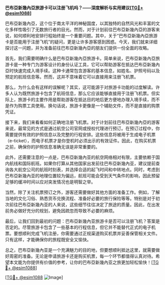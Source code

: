 **巴布亞新幾內亞旅游卡可以注册飞机吗？——深度解析与实用建议[[TG💪+ @esim1088](https://t.me/s/esim1088)]**

巴布亞新幾內亞，这个位于南太平洋的神秘国度，以其独特的自然风光和丰富的文化多样性吸引了无数旅行者的目光。然而，对于计划前往巴布亞新幾內亞的游客来说，如何顺利地安排行程始终是一个重要问题。其中，关于“巴布亞新幾內亞旅游卡是否能用于注册飞机”的疑问，更是让许多游客感到困惑。今天，我们就来详细探讨这一问题，并为准备前往巴布亞新幾內亞的朋友们提供一份全面的攻略。

首先，我们需要明确什么是巴布亞新幾內亞旅游卡。简单来说，巴布亞新幾內亞旅游卡是一种专门为游客设计的身份认证工具，它可以帮助游客在抵达巴布亞新幾內亞时快速完成入境手续。这种卡通常包含游客的基本信息，如姓名、护照号码以及预定的航班信息等。然而，这并不意味着它可以直接用来注册飞机票。

那么，为什么会有这样的误解呢？其实，这可能源于对旅游卡功能的过度解读。许多人认为既然旅游卡包含了航班信息，那么它应该能够直接用于注册飞机票。但实际上，旅游卡的主要作用是帮助游客在抵达目的地后更方便地办理入境手续，而不是作为购票工具使用。换句话说，旅游卡更像是一个辅助文件，而不是直接的购票凭证。

接下来，我们来看看如何正确地注册飞机票。对于计划前往巴布亞新幾內亞的游客来说，最常见的方式是通过航空公司官网或授权代理进行预订。在预订过程中，你需要提供有效的护照信息以及完整的行程安排。这些信息将被用于生成电子机票（e-ticket），而电子机票才是你登机时必须出示的有效证件。因此，在购买机票之前，确保你的护照信息准确无误是非常重要的。

此外，还需要注意的一点是，巴布亞新幾內亚的航空网络相对有限，主要依赖于国内航线和国际航班。如果你打算从其他国家出发前往巴布亞新幾內亚，建议提前查询各大航空公司的航班时刻表，并选择合适的起飞时间和中转地点。同时，考虑到巴布亞新幾內亚的地理位置较为偏远，航班可能会受到天气条件的影响，因此预留足够的缓冲时间以应对突发情况也是明智之举。

当然，除了关注机票预订之外，游客还需要做好其他方面的准备工作。例如，了解当地的文化习俗、熟悉货币兑换流程、准备好必要的旅行保险等等。特别是对于初次前往巴布亞新幾內亚的人来说，这些细节往往决定了旅途的质量。因此，在出发前务必做好充分的规划，避免因疏忽而导致不必要的麻烦。

最后，让我们回到最初的问题：巴布亞新幾內亚旅游卡是否可以注册飞机？答案是否定的。尽管旅游卡包含了一些基本的行程信息，但它并不能替代正式的电子机票。要想顺利完成飞机注册，你需要通过正规渠道购买机票并妥善保管相关文件。只有这样，才能确保你的旅程既安全又愉快。

总之，巴布亞新幾內亚是一个充满魅力的目的地，但要想顺利抵达这里，就需要做好周密的准备。无论是申请旅游卡还是购买机票，每一个环节都值得认真对待。希望本文能为你提供有价值的参考，让你的巴布亞新幾內亚之旅更加轻松愉快！[[TG💪+ @esim1088](https://t.me/s/esim1088)]

[[TG💪+ @esim1088](https://t.me/s/esim1088) ![Image](https://i.postimg.cc/4NQfJmqS/Snipaste-2025-05-13-00-14-12.png)]